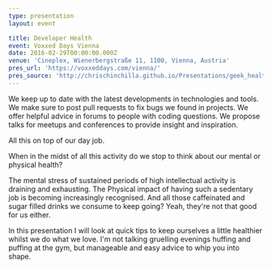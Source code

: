 ```yaml
---
type: presentation
layout: event

title: Developer Health
event: Voxxed Days Vienna
date: 2016-02-29T00:00:00.000Z
venue: 'Cineplex, Wienerbergstraße 11, 1100, Vienna, Austria'
pres_url: 'https://voxxeddays.com/vienna/'
pres_source: 'http://chrischinchilla.github.io/Presentations/geek_health/voxxed_days.html'
---
```


We keep up to date with the latest developments in technologies and tools. We make sure to post pull requests to fix bugs we found in projects. We offer helpful advice in forums to people with coding questions. We propose talks for meetups and conferences to provide insight and inspiration.

All this on top of our day job.

When in the midst of all this activity do we stop to think about our mental or physical health?

The mental stress of sustained periods of high intellectual activity is draining and exhausting. The Physical impact of having such a sedentary job is becoming increasingly recognised. And all those caffeinated and sugar filled drinks we consume to keep going? Yeah, they're not that good for us either.

In this presentation I will look at quick tips to keep ourselves a little healthier whilst we do what we love. I'm not talking gruelling evenings huffing and puffing at the gym, but manageable and easy advice to whip you into shape.

